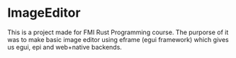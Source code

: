 # ImageEditor
This is a project made for FMI Rust Programming course. The purporse of it was to make basic image editor using eframe (egui framework) which gives us egui, epi and web+native backends. 
